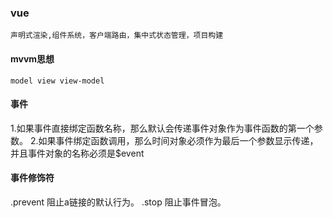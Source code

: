 <!--
 * @Descripttion: 
 * @version: 
 * @Author: yang_ft
 * @Date: 2019-12-18 13:54:27
 * @github: famensaodiseng
 * @LastEditTime : 2019-12-18 13:54:33
 -->
### vue

    声明式渲染,组件系统，客户端路由，集中式状态管理，项目构建


#### mvvm思想

    model view view-model

#### 事件
1.如果事件直接绑定函数名称，那么默认会传递事件对象作为事件函数的第一个参数。
2.如果事件绑定函数调用，那么时间对象必须作为最后一个参数显示传递，并且事件对象的名称必须是$event


#### 事件修饰符

.prevent 阻止a链接的默认行为。
.stop    阻止事件冒泡。

